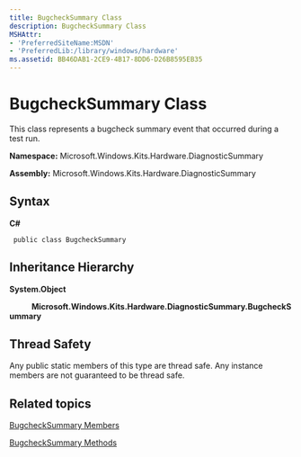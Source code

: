 ```yaml
---
title: BugcheckSummary Class
description: BugcheckSummary Class
MSHAttr:
- 'PreferredSiteName:MSDN'
- 'PreferredLib:/library/windows/hardware'
ms.assetid: BB46DAB1-2CE9-4B17-8DD6-D26B8595EB35
---
```


# BugcheckSummary Class


This class represents a bugcheck summary event that occurred during a test run.

**Namespace:** Microsoft.Windows.Kits.Hardware.DiagnosticSummary

**Assembly:** Microsoft.Windows.Kits.Hardware.DiagnosticSummary

## <span id="Syntax"></span><span id="syntax"></span><span id="SYNTAX"></span>Syntax


**C#**

` public class BugcheckSummary`

## <span id="Inheritance_Hierarchy"></span><span id="inheritance_hierarchy"></span><span id="INHERITANCE_HIERARCHY"></span>Inheritance Hierarchy


**System.Object**

          **Microsoft.Windows.Kits.Hardware.DiagnosticSummary.BugcheckSummary**

## <span id="Thread_Safety"></span><span id="thread_safety"></span><span id="THREAD_SAFETY"></span>Thread Safety


Any public static members of this type are thread safe. Any instance members are not guaranteed to be thread safe.

## <span id="related_topics"></span>Related topics


[BugcheckSummary Members](bugchecksummary-members.md)

[BugcheckSummary Methods](bugchecksummary-methods.md)

 

 








